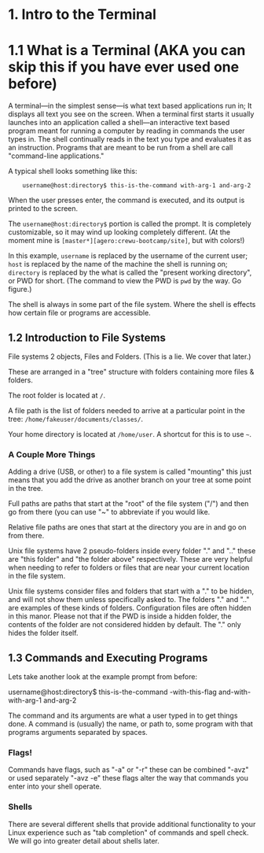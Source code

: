 # 1. Intro to the Terminal

# 1.1 What is a Terminal (AKA you can skip this if you have ever used one before)

A terminal&mdash;in the simplest sense&mdash;is what text based applications run in;
It displays all text you see on the screen.
When a terminal first starts it usually launches into an application called a shell&mdash;an interactive text based program meant for running a computer by reading in commands the user types in. 
The shell continually reads in the text you type and evaluates it as an instruction.
Programs that are meant to be run from a shell are call "command-line applications."

A typical shell looks something like this:

        username@host:directory$ this-is-the-command with-arg-1 and-arg-2

When the user presses enter, the command is executed, and its output is printed to the screen.

The `username@host:directory$` portion is called the prompt. It is completely customizable, so it may wind up looking completely different. (At the moment mine is `[master*][agero:crewu-bootcamp/site]`, but with colors!)

In this example, `username` is replaced by the username of the current user; `host` is replaced by the name of the machine the shell is running on; `directory` is replaced by the what is called the "present working directory", or PWD for short. (The command to view the PWD is `pwd` by the way. Go figure.)

The shell is always in some part of the file system. Where the shell is effects how certain file or programs are accessible.

## 1.2 Introduction to File Systems

File systems 2 objects, Files and Folders. (This is a lie. We cover that later.)

These are arranged in a "tree" structure with folders containing more files &
folders.

The root folder is located at `/`.

A file path is the list of folders needed to arrive at a particular point in
the tree: `/home/fakeuser/documents/classes/`.

Your home directory is located at `/home/user`. A shortcut for this is to use
`~`.

### A Couple More Things

Adding a drive (USB, or other) to a file system is called "mounting" this just
means that you add the drive as another branch on your tree at some point in
the tree.

Full paths are paths that start at the "root" of the file system ("/") and then
go from there (you can use "~" to abbreviate if you would like.

Relative file paths are ones that start at the directory you are in and go on
from there.

Unix file systems have 2 pseudo-folders inside every folder "." and ".." these are
"this folder" and "the folder above" respectively. These are very helpful when
needing to refer to folders or files that are near your current location in
the file system.

Unix file systems consider files and folders that start with a "." to be hidden, and will not show them unless specifically asked to. The folders "." and ".." are examples of these kinds of folders. Configuration files are often hidden in this manor. Please not that if the PWD is inside a hidden folder, the contents of the folder are not considered hidden by default. The "." only hides the folder itself.

## 1.3 Commands and Executing Programs

Lets take another look at the example prompt from before:

  username@host:directory$ this-is-the-command -with-this-flag and-with-with-arg-1 and-arg-2

The command and its arguments are what a user typed in to get things done. A command is (usually) the name, or path to, some program with that programs arguments separated by spaces.

### Flags!

Commands have flags, such as "-a" or "-r" these can be combined "-avz" or used
separately "-avz -e" these flags alter the way that commands you enter into
your shell operate.

### Shells

There are several different shells that provide additional functionality to
your Linux experience such as "tab completion" of commands and spell check. We
will go into greater detail about shells later.

